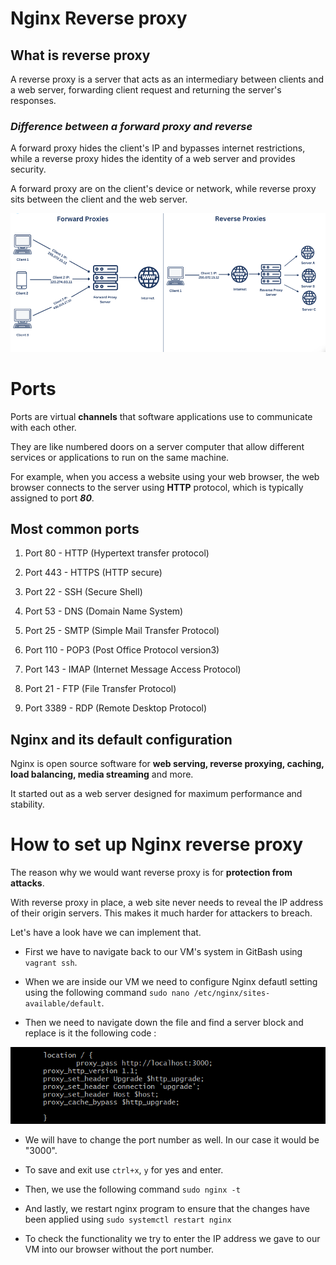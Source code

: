 

# Nginx Reverse proxy

## What is reverse proxy


A reverse proxy is a server that acts as an intermediary between clients and a web server, forwarding client request and returning the server's responses.
 

### ***Difference between a forward proxy and reverse***


A forward proxy hides the client's IP and bypasses internet restrictions, while a reverse proxy hides the identity of a web server and provides security. 

A forward proxy are on the client's device or network, while reverse proxy sits between the client and the web server. 


![](pictures/proxy.png)

# Ports

Ports are virtual **channels** that software applications use to communicate with each other. 

They are like numbered doors on a server computer that allow different services or applications to run on the same machine. 

For example, when you access a website using your web browser, the web browser connects to the server using **HTTP** protocol, which is typically assigned to port ***80***.

## Most common ports

1. Port 80 - HTTP (Hypertext transfer protocol)

2. Port 443 - HTTPS (HTTP secure)

3. Port 22 - SSH (Secure Shell)

4. Port 53 - DNS (Domain Name System)

5. Port 25 - SMTP (Simple Mail Transfer Protocol)

6. Port 110 - POP3 (Post Office Protocol version3)

7. Port 143 - IMAP (Internet Message Access Protocol)

8. Port 21 - FTP (File Transfer Protocol)

9. Port 3389 - RDP (Remote Desktop Protocol)


## Nginx and its default configuration

Nginx is open source software for **web serving, reverse proxying, caching, load balancing, media streaming** and more. 

It started out as a web server designed for maximum performance and stability. 




# How to set up Nginx reverse proxy

The reason why we would want reverse proxy is for **protection from attacks**. 

With reverse proxy in place, a web site never needs to reveal the IP address of their origin servers. This makes it much harder for attackers to breach. 

Let's have a look have we can implement that. 

- First we have to navigate back to our VM's system in GitBash using `vagrant ssh`. 

- When we are inside our VM we need to configure Nginx defautl setting using the following command `sudo nano /etc/nginx/sites-available/default`.

- Then we need to navigate down the file and find a server block and replace is it the following code :

![](pictures/server_block.png)

- We will have to change the port number as well. In our case it would be "3000".

- To save and exit use `ctrl+x`, `y` for yes and enter.

- Then, we use the following command `sudo nginx -t`

- And lastly, we restart nginx program to ensure that the changes have been applied using `sudo systemctl restart nginx`

- To check the functionality we try to enter the IP address we gave to our VM into our browser without the port number.

